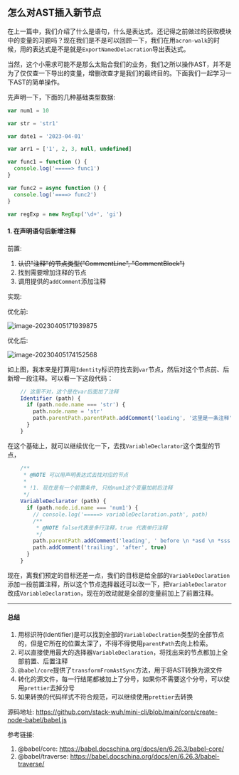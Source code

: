 ## 怎么对AST插入新节点

在上一篇中，我们介绍了什么是语句，什么是表达式。还记得之前做过的获取模块中的变量的习题吗？现在我们是不是可以回顾一下，我们在用`acron-walk`的时候，用的表达式是不是就是`ExportNamedDelacration`导出表达式。

当然，这个小需求可能不是那么太贴合我们的业务，我们之所以操作AST，并不是为了仅仅查一下导出的变量，增删改查才是我们的最终目的。下面我们一起学习一下AST的简单操作。

先声明一下，下面的几种基础类型数据:

```javascript
var num1 = 10

var str = 'str1'

var date1 = '2023-04-01'

var arr1 = ['1', 2, 3, null, undefined]

var func1 = function () {
  console.log('=====> func1')
}

var func2 = async function () {
  console.log('====> func2')
}

var regExp = new RegExp('\d+', 'gi')
```

#### 1. 在声明语句后新增注释

前置:

1. ~~认识"注释"的节点类型("CommentLine", "CommentBlock")~~
2. 找到需要增加注释的节点
3. 调用提供的`addComment`添加注释



实现: 

优化前: 

![image-20230405171939875](https://src.wuh.site/2023-04/2023-04-05-091943.png)

优化后:

![image-20230405174152568](/Users/wuhong/custom-desktop/github/docs/wuh.blog/docs/$AST/5.%E6%80%8E%E4%B9%88%E5%AF%B9AST%E6%8F%92%E5%85%A5%E6%96%B0%E8%8A%82%E7%82%B9.assets/image-20230405174152568.png)

如上图，我本来是打算用`Identity`标识符找去到`var`节点，然后对这个节点前、后新增一段注释。可以看一下这段代码：

```javascript
    // 这里不对，这个是在var后面加了注释
    Identifier (path) {
      if (path.node.name === 'str') {
        path.node.name = 'str'
        path.parentPath.parentPath.addComment('leading', '这里是一条注释', true)
      }
    }

```

在这个基础上，就可以继续优化一下，去找`VariableDeclarator`这个类型的节点，

```javascript
    /**
     * @NOTE 可以用声明表达式去找对应的节点
     * 
     * !1. 现在是有一个前置条件, 只给num1这个变量加前后注释
     */
    VariableDeclarator (path) {
      if (path.node.id.name === 'num1') {
        // console.log('=====> variableDeclaration.path', path)
        /**
         * @NOTE false代表是多行注释，true 代表单行注释
         */
        path.parentPath.addComment('leading', ' before \n *asd \n *sss \n', false)
        path.addComment('trailing', 'after', true)
      }
    }
```

现在，离我们预定的目标还差一点，我们的目标是给全部的`VariableDeclaration`添加一段前置注释，所以这个节点选择器还可以改一下，把`VariableDeclarator`改成`VariableDeclaration`，现在的改动就是全部的变量前加上了前置注释。

____



#### 总结

1. 用标识符(Identifier)是可以找到全部的`VariableDeclration`类型的全部节点的，但是它所在的位置太深了，不得不得使用`parentPath`去向上检索。
2. 可以直接使用最大的选择器`VariableDeclaration`，将找出来的节点都加上全部前置、后置注释
3. `@babel/core`提供了`transformFromAstSync`方法，用于将AST转换为源文件
4. 转化的源文件，每一行结尾都被加上了分号，如果你不需要这个分号，可以使用`prettier`去掉分号
5. 如果转换的代码样式不符合规范，可以继续使用`prettier`去转换



源码地址: https://github.com/stack-wuh/mini-cli/blob/main/core/create-node-babel/babel.js



参考链接:

1. @babel/core: https://babel.docschina.org/docs/en/6.26.3/babel-core/
2. @babel/traverse: https://babel.docschina.org/docs/en/6.26.3/babel-traverse/